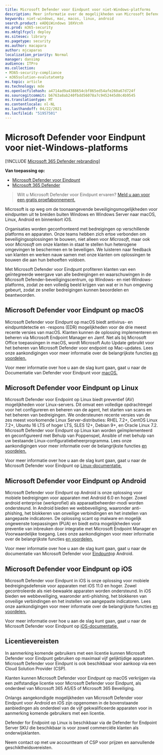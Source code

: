 ```yaml
---
title: Microsoft Defender voor Eindpunt voor niet-Windows-platforms
description: Meer informatie over de mogelijkheden van Microsoft Defender voor eindpunten voor niet-Windows platforms
keywords: niet-windows, mac, macos, linux, android
search.product: eADQiWindows 10XVcnh
ms.prod: m365-security
ms.mktglfcycl: deploy
ms.sitesec: library
ms.pagetype: security
ms.author: macapara
author: mjcaparas
localization_priority: Normal
manager: dansimp
audience: ITPro
ms.collection:
- M365-security-compliance
- m365solution-evalutatemtp
ms.topic: article
ms.technology: mde
ms.openlocfilehash: a4714ad9a4388654cbf865ed54afe260a67d724f
ms.sourcegitcommit: b6763a8ab240fbdd56078a7c9452445d0c4b9545
ms.translationtype: MT
ms.contentlocale: nl-NL
ms.lasthandoff: 04/22/2021
ms.locfileid: "51957501"
---
```

# <a name="microsoft-defender-for-endpoint-for-non-windows-platforms"></a>Microsoft Defender voor Eindpunt voor niet-Windows-platforms

[!INCLUDE [Microsoft 365 Defender rebranding](../../includes/microsoft-defender.md)]

**Van toepassing op:**
- [Microsoft Defender voor Eindpunt](https://go.microsoft.com/fwlink/p/?linkid=2154037)
- [Microsoft 365 Defender](https://go.microsoft.com/fwlink/?linkid=2118804)


> Wilt u Microsoft Defender voor Eindpunt ervaren? [Meld u aan voor een gratis proefabonnement.](https://www.microsoft.com/microsoft-365/windows/microsoft-defender-atp?ocid=docs-wdatp-exposedapis-abovefoldlink)

Microsoft is op weg om de toonaangevende beveiligingsmogelijkheden voor eindpunten uit te breiden buiten Windows en Windows Server naar macOS, Linux, Android en binnenkort iOS.

Organisaties worden geconfronteerd met bedreigingen op verschillende platforms en apparaten. Onze teams hebben zich ertoe verbonden om beveiligingsoplossingen te bouwen, niet alleen voor *Microsoft,* maar ook voor *Microsoft* om onze klanten in staat te stellen hun heterogene omgevingen te beschermen en te beveiligen. We luisteren naar feedback van klanten en werken nauw samen met onze klanten om oplossingen te bouwen die aan hun behoeften voldoen.

Met Microsoft Defender voor Eindpunt profiteren klanten van een geïntegreerde weergave van alle bedreigingen en waarschuwingen in de Microsoft Defender-beveiligingscentrum, op Windows- en niet-Windows-platforms, zodat ze een volledig beeld krijgen van wat er in hun omgeving gebeurt, zodat ze sneller bedreigingen kunnen beoordelen en beantwoorden.

## <a name="microsoft-defender-for-endpoint-on-macos"></a>Microsoft Defender voor Eindpunt op macOS 

Microsoft Defender voor Eindpunt op macOS biedt antivirus- en eindpuntdetectie en -respons (EDR) mogelijkheden voor de drie meest recente versies van macOS. Klanten kunnen de oplossing implementeren en beheren via Microsoft Endpoint Manager en Jamf. Net als bij Microsoft Office toepassingen in macOS, wordt Microsoft Auto Update gebruikt voor het beheren van Microsoft Defender voor endpoint op Mac-updates. Lees onze aankondigingen voor meer informatie over de belangrijkste functies [en voordelen.](https://techcommunity.microsoft.com/t5/microsoft-defender-atp/bg-p/MicrosoftDefenderATPBlog/label-name/macOS)

Voor meer informatie over hoe u aan de slag kunt gaan, gaat u naar de Documentatie van Defender voor Eindpunt voor [macOS.](microsoft-defender-endpoint-mac.md)

## <a name="microsoft-defender-for-endpoint-on-linux"></a>Microsoft Defender voor Eindpunt op Linux

Microsoft Defender voor Endpoint op Linux biedt preventief (AV) mogelijkheden voor Linux-servers. Dit omvat een volledige opdrachtregel voor het configureren en beheren van de agent, het starten van scans en het beheren van bedreigingen. We ondersteunen recente versies van de zes meest voorkomende Linux Server-distributies: RHEL 7.2+, CentOS Linux 7.2+, Ubuntu 16 LTS of hoger LTS, SLES 12+, Debian 9+, en Oracle Linux 7.2. Microsoft Defender voor Eindpunt op Linux kan worden geïmplementeerd en geconfigureerd met Behulp van Poppenspel, Ansible of met behulp van uw bestaande Linux-configuratiebeheerprogramma. Lees onze aankondigingen voor meer informatie over de belangrijkste functies [en voordelen.](https://techcommunity.microsoft.com/t5/microsoft-defender-atp/bg-p/MicrosoftDefenderATPBlog/label-name/Linux)

Voor meer informatie over hoe u aan de slag kunt gaan, gaat u naar de Microsoft Defender voor Eindpunt op [Linux-documentatie.](microsoft-defender-endpoint-linux.md)

## <a name="microsoft-defender-for-endpoint-on-android"></a>Microsoft Defender voor Eindpunt op Android

Microsoft Defender voor Eindpunt op Android is onze oplossing voor mobiele bedreigingen voor apparaten met Android 6.0 en hoger. Zowel android enterprise (werkprofiel) als apparaatbeheerder-modi worden ondersteund. In Android bieden we webbeveiliging, waaronder anti-phishing, het blokkeren van onveilige verbindingen en het instellen van aangepaste indicatoren. De oplossing scant op malware en mogelijk ongewenste toepassingen (PUA) en biedt extra mogelijkheden voor preventie van inbreuken door integratie met Microsoft Endpoint Manager en Voorwaardelijke toegang. Lees onze aankondigingen voor meer informatie over de belangrijkste functies [en voordelen.](https://techcommunity.microsoft.com/t5/microsoft-defender-atp/bg-p/MicrosoftDefenderATPBlog/label-name/Android)

Voor meer informatie over hoe u aan de slag kunt gaan, gaat u naar de documentatie van Microsoft Defender voor [Eindpunt](microsoft-defender-endpoint-android.md)op Android.

## <a name="microsoft-defender-for-endpoint-on-ios"></a>Microsoft Defender voor Eindpunt op iOS

Microsoft Defender voor Eindpunt in iOS is onze oplossing voor mobiele bedreigingsdefensie voor apparaten met iOS 11.0 en hoger. Zowel gecontroleerde als niet-bewaakte apparaten worden ondersteund. In iOS bieden we webbeveiliging, waaronder anti-phishing, het blokkeren van onveilige verbindingen en het instellen van aangepaste indicatoren. Lees onze aankondigingen voor meer informatie over de belangrijkste functies [en voordelen.](https://techcommunity.microsoft.com/t5/microsoft-defender-for-endpoint/bg-p/MicrosoftDefenderATPBlog/label-name/iOS) 

Voor meer informatie over hoe u aan de slag kunt gaan, gaat u naar de Microsoft Defender voor Eindpunt op [iOS-documentatie.](microsoft-defender-endpoint-ios.md)

## <a name="licensing-requirements"></a>Licentievereisten 

In aanmerking komende gebruikers met een licentie kunnen Microsoft Defender voor Eindpunt gebruiken op maximaal vijf gelijktijdige apparaten. Microsoft Defender voor Eindpunt is ook beschikbaar voor aankoop via een Cloud Solution Provider (CSP).

Klanten kunnen Microsoft Defender voor Eindpunt op macOS verkrijgen via een zelfstandige licentie voor Microsoft Defender voor Eindpunt, als onderdeel van Microsoft 365 A5/E5 of Microsoft 365 Beveiliging.

Onlangs aangekondigde mogelijkheden van Microsoft Defender voor Eindpunt voor Android en iOS zijn opgenomen in de bovenstaande aanbiedingen als onderdeel van de vijf gekwalificeerde apparaten voor in aanmerking komende gebruikers met een licentie.

Defender for Endpoint op Linux is beschikbaar via de Defender for Endpoint Server SKU die beschikbaar is voor zowel commerciële klanten als onderwijsklanten.

Neem contact op met uw accountteam of CSP voor prijzen en aanvullende geschiktheidsvereisten.
